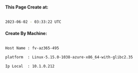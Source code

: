 
   
#### This Page Create at:

```bash

2023-06-02 - 03:33:22 UTC

```

#### Create By Machine:

```bash

Host Name : fv-az365-495

platform  : Linux-5.15.0-1038-azure-x86_64-with-glibc2.35

Ip Local  : 10.1.0.212

```

